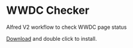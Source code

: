 WWDC Checker
============

Alfred V2 workflow to check WWDC page status

[Download](https://github.com/mmorey/wwdc_checker/raw/master/WWDC%20Checker.alfredworkflow) and double click to install.

